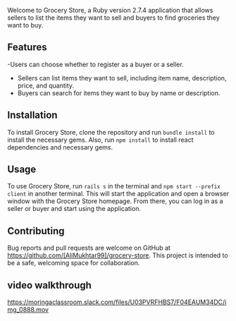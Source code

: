 Welcome to Grocery Store, a Ruby version 2.7.4 application that allows sellers to list the items they want to sell and buyers to find groceries they want to buy.

## Features

-Users can choose whether to register as a buyer or a seller.

- Sellers can list items they want to sell, including item name, description, price, and quantity.
- Buyers can search for items they want to buy by name or description.

## Installation

To install Grocery Store, clone the repository and run `bundle install` to install the necessary gems. Also, run `npm install` to install react dependencies and necessary gems.

## Usage

To use Grocery Store, run `rails s` in the terminal and `npm start --prefix client` in another terminal. This will start the application and open a browser window with the Grocery Store homepage. From there, you can log in as a seller or buyer and start using the application.

## Contributing

Bug reports and pull requests are welcome on GitHub at https://github.com/[AliMukhtar99]/grocery-store. This project is intended to be a safe, welcoming space for collaboration.

## video walkthrough
https://moringaclassroom.slack.com/files/U03PVRFHBS7/F04EAUM34DC/img_0888.mov
